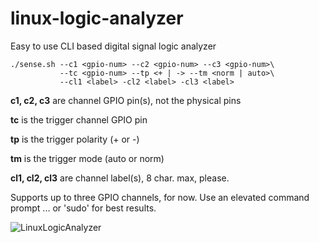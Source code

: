 # linux-logic-analyzer
Easy to use CLI based digital signal logic analyzer
```
./sense.sh --c1 <gpio-num> --c2 <gpio-num> --c3 <gpio-num>\
           --tc <gpio-num> --tp <+ | -> --tm <norm | auto>\
           --cl1 <label> -cl2 <label> -cl3 <label>
```
**c1, c2, c3** are channel GPIO pin(s), not the physical pins

**tc** is the trigger channel GPIO pin

**tp** is the trigger polarity (+ or -)

**tm** is the trigger mode (auto or norm)

**cl1, cl2, cl3** are channel label(s), 8 char. max, please.


Supports up to three GPIO channels, for now.
Use an elevated command prompt ... or 'sudo' for best results.

![LinuxLogicAnalyzer](https://user-images.githubusercontent.com/36460742/184530503-dff819aa-8683-4606-90f7-7425a1cf5a06.jpg)

